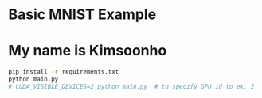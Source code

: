 # Basic MNIST Example

# My name is Kimsoonho
```bash
pip install -r requirements.txt
python main.py
# CUDA_VISIBLE_DEVICES=2 python main.py  # to specify GPU id to ex. 2
 